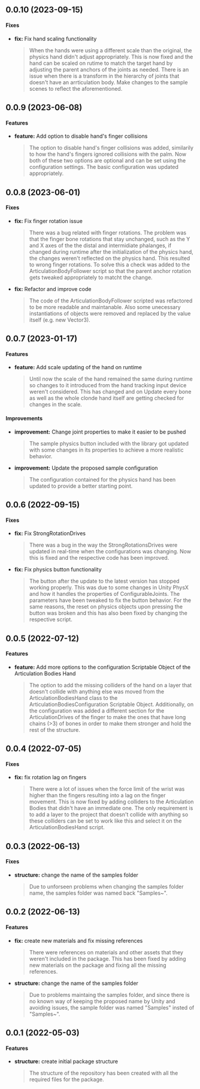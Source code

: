 ## 0.0.10 (2023-09-15)

#### Fixes

* **fix:** Fix hand scaling functionality
  > When the hands were using a different scale than the original, the physics hand didn't adjust appropriately. This is now fixed and the hand can be scaled on rutime to match the target hand by adjusting the parent anchors of the joints as needed. There is an issue when there is a transform in the hierarchy of joints that doesn't have an arrticulation body. Make changes to the sample scenes to reflect the aforementioned.

## 0.0.9 (2023-06-08)

#### Features

* **feature:** Add option to disable hand's finger collisions
  > The option to disable hand's finger collisions was added, similarily to how the hand's fingers ignored collisions with the palm. Now both of these two options are optional and can be set using the configuration settings. The basic configuration was updated appropriately.

## 0.0.8 (2023-06-01)

#### Fixes

* **fix:** Fix finger rotation issue
  > There was a bug related with finger rotations. The problem was that the finger bone rotations that stay unchanged, such as the Y and X axes of the the distal and intermidiate phalanges, if changed during runtime after the initialization of the physics hand, the changes weren't reflected on the physics hand. This resulted to wrong finger rotations. To solve this a check was added to the ArticulationBodyFollower script so that the parent anchor rotation gets tweaked appropriately to matcht the change.

* **fix:** Refactor and improve code
  > The code of the ArticulationBodyFollower scripted was refactored to be more readable and maintanable. Also some unecessary instantiations of objects were removed and replaced by the value itself (e.g. new Vector3).

## 0.0.7 (2023-01-17)

#### Features

* **feature:** Add scale updating of the hand on runtime
  > Until now the scale of the hand remained the same during runtime so changes to it introduced from the hand tracking input device weren't considered. This has changed and on Update every bone as well as the whole clonde hand itself are getting checked for changes in the scale.

#### Improvements

* **improvement:** Change joint properties to make it easier to be pushed
  > The sample physics button included with the library got updated with some changes in its properties to achieve a more realistic behavior.

* **improvement:** Update the proposed sample configuration
  > The configuration contained for the physics hand has been updated to provide a better starting point.

## 0.0.6 (2022-09-15)

#### Fixes

* **fix:** Fix StrongRotationDrives
  > There was a bug in the way the StrongRotationsDrives were updated in real-time when the configurations was changing. Now this is fixed and the respective code has been improved.

* **fix:** Fix physics button functionality
  > The button after the update to the latest version has stopped working properly. This was due to some changes in Unity PhysX and how it handles the properties of ConfigurableJoints. The parameters have been tweaked to fix the button behavior. For the same reasons, the reset on physics objects upon pressing the button was broken and this has also been fixed by changing the respective script.

## 0.0.5 (2022-07-12)

#### Features

* **feature:** Add more options to the configuration Scriptable Object of the Articulation Bodies Hand
  > The option to add the missing colliders of the hand on a layer that doesn't collide with anything else was moved from the ArticulationBodiesHand class to the ArticulationBodiesConfiguration Scriptable Object. Additionally, on the configuration was added a different section for the ArticulationDrives of the finger to make the ones that have long chains (>3) of bones in order to make them stronger and hold the rest of the structure.

## 0.0.4 (2022-07-05)

#### Fixes

* **fix:** fix rotation lag on fingers
  > There were a lot of issues when the force limit of the wrist was higher than the fingers resulting into a lag on the finger movement. This is now fixed by adding colliders to the Articulation Bodies that didn't have an immediate one. The only requirement is to add a layer to the project that doesn't collide with anything so these colliders can be set to work like this and select it on the ArticulationBodiesHand script.

## 0.0.3 (2022-06-13)

#### Fixes

* **structure:** change the name of the samples folder
  > Due to unforseen problems when changing the samples folder name, the samples folder was named back "Samples~".

## 0.0.2 (2022-06-13)

#### Features

* **fix:** create new materials and fix missing references
  > There were references on materials and other assets that they weren't included in the package. This has been fixed by adding new materials on the package and fixing all the missing references.

* **structure:** change the name of the samples folder
  > Due to problems maintaing the samples folder, and since there is no known way of keeping the proposed name by Unity and avoiding issues, the sample folder was named "Samples" insted of "Samples~".

## 0.0.1 (2022-05-03)

#### Features

* **structure:** create initial package structure
  > The structure of the repository has been created with all the required files for the package.
